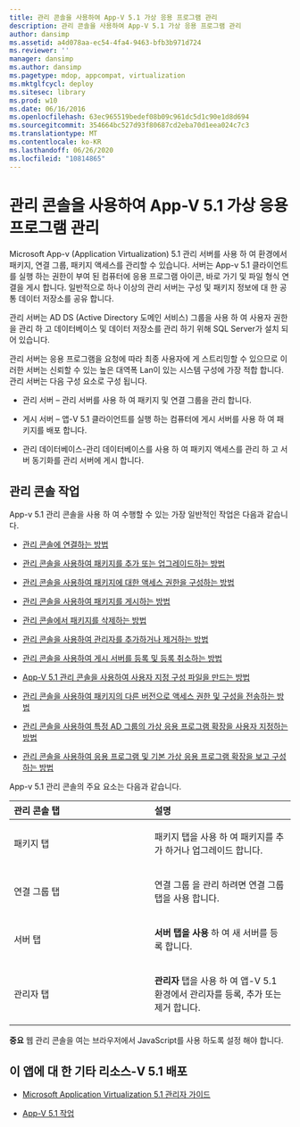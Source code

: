 ```yaml
---
title: 관리 콘솔을 사용하여 App-V 5.1 가상 응용 프로그램 관리
description: 관리 콘솔을 사용하여 App-V 5.1 가상 응용 프로그램 관리
author: dansimp
ms.assetid: a4d078aa-ec54-4fa4-9463-bfb3b971d724
ms.reviewer: ''
manager: dansimp
ms.author: dansimp
ms.pagetype: mdop, appcompat, virtualization
ms.mktglfcycl: deploy
ms.sitesec: library
ms.prod: w10
ms.date: 06/16/2016
ms.openlocfilehash: 63ec965519bedef08b09c961dc5d1c90e1d8d694
ms.sourcegitcommit: 354664bc527d93f80687cd2eba70d1eea024c7c3
ms.translationtype: MT
ms.contentlocale: ko-KR
ms.lasthandoff: 06/26/2020
ms.locfileid: "10814865"
---
```

# 관리 콘솔을 사용하여 App-V 5.1 가상 응용 프로그램 관리


Microsoft App-v (Application Virtualization) 5.1 관리 서버를 사용 하 여 환경에서 패키지, 연결 그룹, 패키지 액세스를 관리할 수 있습니다. 서버는 App-v 5.1 클라이언트를 실행 하는 권한이 부여 된 컴퓨터에 응용 프로그램 아이콘, 바로 가기 및 파일 형식 연결을 게시 합니다. 일반적으로 하나 이상의 관리 서버는 구성 및 패키지 정보에 대 한 공통 데이터 저장소를 공유 합니다.

관리 서버는 AD DS (Active Directory 도메인 서비스) 그룹을 사용 하 여 사용자 권한을 관리 하 고 데이터베이스 및 데이터 저장소를 관리 하기 위해 SQL Server가 설치 되어 있습니다.

관리 서버는 응용 프로그램을 요청에 따라 최종 사용자에 게 스트리밍할 수 있으므로 이러한 서버는 신뢰할 수 있는 높은 대역폭 Lan이 있는 시스템 구성에 가장 적합 합니다. 관리 서버는 다음 구성 요소로 구성 됩니다.

-   관리 서버 – 관리 서버를 사용 하 여 패키지 및 연결 그룹을 관리 합니다.

-   게시 서버 – 앱-V 5.1 클라이언트를 실행 하는 컴퓨터에 게시 서버를 사용 하 여 패키지를 배포 합니다.

-   관리 데이터베이스-관리 데이터베이스를 사용 하 여 패키지 액세스를 관리 하 고 서버 동기화를 관리 서버에 게시 합니다.

## 관리 콘솔 작업


App-v 5.1 관리 콘솔을 사용 하 여 수행할 수 있는 가장 일반적인 작업은 다음과 같습니다.

-   [관리 콘솔에 연결하는 방법](how-to-connect-to-the-management-console-51.md)

-   [관리 콘솔을 사용하여 패키지를 추가 또는 업그레이드하는 방법](how-to-add-or-upgrade-packages-by-using-the-management-console-51-gb18030.md)

-   [관리 콘솔을 사용하여 패키지에 대한 액세스 권한을 구성하는 방법](how-to-configure-access-to-packages-by-using-the-management-console-51.md)

-   [관리 콘솔을 사용하여 패키지를 게시하는 방법](how-to-publish-a-package-by-using-the-management-console-51.md)

-   [관리 콘솔에서 패키지를 삭제하는 방법](how-to-delete-a-package-in-the-management-console-51.md)

-   [관리 콘솔을 사용하여 관리자를 추가하거나 제거하는 방법](how-to-add-or-remove-an-administrator-by-using-the-management-console51.md)

-   [관리 콘솔을 사용하여 게시 서버를 등록 및 등록 취소하는 방법](how-to-register-and-unregister-a-publishing-server-by-using-the-management-console51.md)

-   [App-V 5.1 관리 콘솔을 사용하여 사용자 지정 구성 파일을 만드는 방법](how-to-create-a-custom-configuration-file-by-using-the-app-v-51-management-console.md)

-   [관리 콘솔을 사용하여 패키지의 다른 버전으로 액세스 권한 및 구성을 전송하는 방법](how-to-transfer-access-and-configurations-to-another-version-of-a-package-by-using-the-management-console51.md)

-   [관리 콘솔을 사용하여 특정 AD 그룹의 가상 응용 프로그램 확장을 사용자 지정하는 방법](how-to-customize-virtual-applications-extensions-for-a-specific-ad-group-by-using-the-management-console51.md)

-   [관리 콘솔을 사용하여 응용 프로그램 및 기본 가상 응용 프로그램 확장을 보고 구성하는 방법](how-to-view-and-configure-applications-and-default-virtual-application-extensions-by-using-the-management-console-beta.md)

App-v 5.1 관리 콘솔의 주요 요소는 다음과 같습니다.

<table>
<colgroup>
<col width="50%" />
<col width="50%" />
</colgroup>
<thead>
<tr class="header">
<th align="left">관리 콘솔 탭</th>
<th align="left">설명</th>
</tr>
</thead>
<tbody>
<tr class="odd">
<td align="left"><p>패키지 탭</p></td>
<td align="left"><p>패키지 <strong> </strong> 탭을 사용 하 여 패키지를 추가 하거나 업그레이드 합니다.</p></td>
</tr>
<tr class="even">
<td align="left"><p>연결 그룹 탭</p></td>
<td align="left"><p>연결 그룹 <strong> </strong> 을 관리 하려면 연결 그룹 탭을 사용 합니다.</p></td>
</tr>
<tr class="odd">
<td align="left"><p>서버 탭</p></td>
<td align="left"><p><strong>서버 탭을 사용 </strong> 하 여 새 서버를 등록 합니다.</p></td>
</tr>
<tr class="even">
<td align="left"><p>관리자 탭</p></td>
<td align="left"><p><strong>관리자 </strong> 탭을 사용 하 여 앱-V 5.1 환경에서 관리자를 등록, 추가 또는 제거 합니다.</p></td>
</tr>
</tbody>
</table>

 

**중요**  웹 관리 콘솔을 여는 브라우저에서 JavaScript를 사용 하도록 설정 해야 합니다.

 






## <a href="" id="other-resources-for-this-app-v-5-1-deployment-"></a>이 앱에 대 한 기타 리소스-V 5.1 배포


-   [Microsoft Application Virtualization 5.1 관리자 가이드](microsoft-application-virtualization-51-administrators-guide.md)

-   [App-V 5.1 작업](operations-for-app-v-51.md)

 

 





